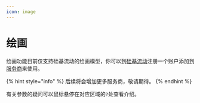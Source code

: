 ```yaml
---
icon: image
---
```


# 绘画

绘画功能目前仅支持硅基流动的绘画模型，你可以到[硅基流动](https://www.siliconflow.cn/)注册一个账户添加到[服务商](settings/providers.md)来使用。

{% hint style="info" %}
后续将会增加更多服务商，敬请期待。
{% endhint %}

有关参数的疑问可以鼠标悬停在对应区域的`?`处查看介绍。
